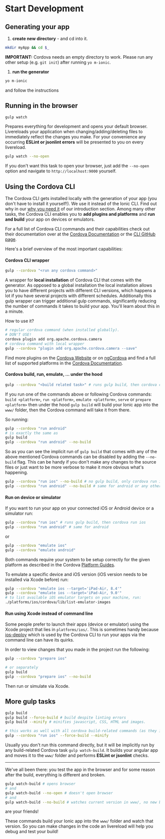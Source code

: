 # Start Development

## Generating your app
1. **create new directory** - and cd into it.

  ```sh
  mkdir myApp && cd $_
  ```
  **IMPORTANT:** Cordova needs an empty directory to work. Please run any other setup (e.g. `git init`) after running `yo m-ionic`.

1. **run the generator**

  ```sh
  yo m-ionic
  ```
  and follow the instructions


## Running in the browser
```sh
gulp watch
```
Prepares everything for development and opens your default browser. Livereloads your application when changing/adding/deleting files to immediately reflect the changes you make. For your convenience any occurring **ESLint or jsonlint errors** will be presented to you on every livereload.

```sh
gulp watch --no-open
```
If you don't want this task to open your browser, just add the `--no-open` option and navigate to `http://localhost:9000` yourself.

## Using the Cordova CLI
The Cordova CLI gets installed locally with the generation of your app (you don't have to install it yourself!). We use it instead of the Ionic CLI. Find out why in our [why you need it](../intro/why_you_need_it.md#alternatives) of our introduction section. Among many other tasks, the Cordova CLI enables you to **add plugins and platforms** and **run and build** your app on devices or emulators.

For a full list of Cordova CLI commands and their capabilities check out their documentation over at the [Cordova Documentation](https://cordova.apache.org/docs/en/latest/cordova-cli/index.html) or the [CLI GitHub page](https://github.com/apache/cordova-cli/).

Here's a brief overview of the most important capabilities:

#### Cordova CLI wrapper
```sh
gulp --cordova "<run any cordova command>"
```
A wrapper for **local installation** of Cordova CLI that comes with the generator. As opposed to a global installation the local installation allows you to have different projects with different CLI versions, which happens a lot if you have several projects with different schedules. Additionally this gulp wrapper can trigger additional gulp commands, significantly reducing the number of commands it takes to build your app. You'll learn about this in a minute.

How to use it?

```sh
# regular cordova command (when installed globally).
# DON'T USE!
cordova plugin add org.apache.cordova.camera
# cordova command with local wrapper
gulp --cordova "plugin add org.apache.cordova.camera --save"
```

Find more plugins on the [Cordova Website](https://cordova.apache.org/plugins/) or on [ngCordova](http://ngcordova.com/docs/plugins/) and find a full list of supported platforms in the [Cordova Documentation](https://cordova.apache.org/docs/en/latest/guide/platforms/android/index.html).

#### Cordova build, run, emulate, ... under the hood

```sh
gulp --cordova "<build related task>" # runs gulp build, then cordova command
```

If you run one of the commands above or following Cordova commands: `build <platform>`, `run <platform>`, `emulate <platform>`, `serve` or `prepare <platform>` then under the hood `gulp build` will build your Ionic app into the `www/` folder, then the Cordova command will take it from there.

So running:
```sh
gulp --cordova "run android"
# is exactly the same as
gulp build
gulp --cordova "run android" --no-build
```
So as you can see the implicit run of `gulp build` that comes with any of the above mentioned Cordova commands can be disabled by adding the `--no-build` flag. This can be handy if you don't make any changes to the source files or just want to be more verbose to make it more obvious what's happening.
```sh
gulp --cordova "run ios" --no-build # no gulp build, only cordova run ios
gulp --cordova "run android" --no-build # same for android or any other platform
```

#### Run on device or simulator
If you want to run your app on your connected iOS or Android device or a simulator run:
```sh
gulp --cordova "run ios" # runs gulp build, then cordova run ios
gulp --cordova "run android" # same for android

```
or
```sh
gulp --cordova "emulate ios"
gulp --cordova "emulate android"
```

Both commands require your system to be setup correctly for the given platform as described in the Cordova [Platform Guides](https://cordova.apache.org/docs/en/latest/guide/platforms/android/index.html).

To emulate a specific device and iOS version (iOS version needs to be installed via Xcode before) run:
```sh
gulp --cordova "emulate ios --target='iPad-Air, 8.4'"
gulp --cordova "emulate ios --target='iPad-Air, 9.0'"
# to list available iOS emulator targets on your machine, run:
./platforms/ios/cordova/lib/list-emulator-images
```

#### Run using Xcode instead of command line
Some people prefer to launch their apps (device or emulator) using the Xcode project that lies in `platforms/ios/`. This is sometimes handy because [ios-deploy](https://github.com/phonegap/ios-deploy) which is used by the Cordova CLI to run your apps via the command line can have its quirks.

In order to view changes that you made in the project run the following:
```sh
gulp --cordova "prepare ios"

# or separately
gulp build
gulp --cordova "prepare ios" --no-build
```
Then run or simulate via Xcode.


## More gulp tasks

```sh
gulp build
gulp build --force-build # build despite linting errors
gulp build --minify # minifies javascript, CSS, HTML and images.

# this works as well with all cordova build-related commands (as they implicitly run gulp build)
gulp --cordova "run ios" --force-build --minify
```
Usually you don't run this command directly, but it will be implicitly run by any build-related Cordova task `gulp watch-build`. It builds your angular app and moves it to the `www/` folder and performs **ESLint or jsonlint** checks.

---

We've all been there: you test the app in the browser and for some reason after the build, everything is different and broken.
```sh
gulp watch-build # opens browser
# and
gulp watch-build --no-open # doesn't open browser
# and
gulp watch-build --no-build # watches current version in www/, no new build
```
are your friends!

These commands build your Ionic app into the `www/` folder and watch that version. So you can make changes in the code an livereload will help you debug and test your build!
